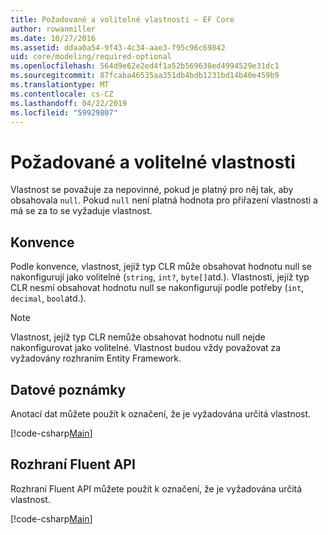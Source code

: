 ```yaml
---
title: Požadované a volitelné vlastnosti – EF Core
author: rowanmiller
ms.date: 10/27/2016
ms.assetid: ddaa0a54-9f43-4c34-aae3-f95c96c69842
uid: core/modeling/required-optional
ms.openlocfilehash: 564d9e62e2ed4f1a52b569630ed4994529e31dc1
ms.sourcegitcommit: 87fcaba46535aa351db4bdb1231bd14b40e459b9
ms.translationtype: MT
ms.contentlocale: cs-CZ
ms.lasthandoff: 04/22/2019
ms.locfileid: "59929807"
---
```

# <a name="required-and-optional-properties"></a>Požadované a volitelné vlastnosti

Vlastnost se považuje za nepovinné, pokud je platný pro něj tak, aby obsahovala `null`. Pokud `null` není platná hodnota pro přiřazení vlastnosti a má se za to se vyžaduje vlastnost.

## <a name="conventions"></a>Konvence

Podle konvence, vlastnost, jejíž typ CLR může obsahovat hodnotu null se nakonfigurují jako volitelné (`string`, `int?`, `byte[]`atd.). Vlastnosti, jejíž typ CLR nesmí obsahovat hodnotu null se nakonfigurují podle potřeby (`int`, `decimal`, `bool`atd.).

> [!NOTE]  
> Vlastnost, jejíž typ CLR nemůže obsahovat hodnotu null nejde nakonfigurovat jako volitelné. Vlastnost budou vždy považovat za vyžadovány rozhraním Entity Framework.

## <a name="data-annotations"></a>Datové poznámky

Anotací dat můžete použít k označení, že je vyžadována určitá vlastnost.

[!code-csharp[Main](../../../samples/core/Modeling/DataAnnotations/Samples/Required.cs?highlight=14)]

## <a name="fluent-api"></a>Rozhraní Fluent API

Rozhraní Fluent API můžete použít k označení, že je vyžadována určitá vlastnost.

[!code-csharp[Main](../../../samples/core/Modeling/FluentAPI/Samples/Required.cs?highlight=11-13)]

